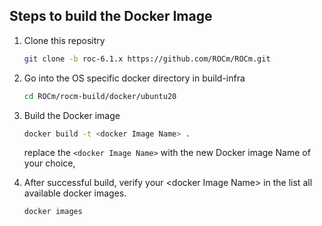 ## Steps to build the Docker Image
1. Clone this repositry
   ```bash
   git clone -b roc-6.1.x https://github.com/ROCm/ROCm.git
   ```
2. Go into the OS specific docker directory in build-infra
    ```bash
    cd ROCm/rocm-build/docker/ubuntu20
    ```

3. Build the Docker image
   ```bash
   docker build -t <docker Image Name> .
    ```
    replace the `<docker Image Name>` with the new Docker image Name of your choice,
5. After successful build, verify your \<docker Image Name\> in the list all available docker images.
    ```bash
    docker images
    ```
   
